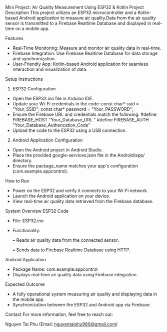 Mini Project: Air Quality Measurement Using ESP32 & Kotlin
Project Description
This project utilizes an ESP32 microcontroller and a Kotlin-based Android application to measure air quality.Data from the air quality sensor is transmitted to a Firebase Realtime Database and displayed in real-time on a mobile app.

Features
- Real-Time Monitoring: Measure and monitor air quality data in real-time.
- Firebase Integration: Use Firebase Realtime Database for data storage and synchronization.
- User-Friendly App: Kotlin-based Android application for seamless interaction and visualization of data.

Setup Instructions
1. ESP32 Configuration
- Open the ESP32.ino file in Arduino IDE.
- Update your Wi-Fi credentials in the code:
    const char* ssid = "Your_SSID";
    const char* password = "Your_PASSWORD";
- Ensure the Firebase URL and credentials match the following:
    #define FIREBASE_HOST "Your_Database_URL "
    #define FIREBASE_AUTH "Your_Database_Authencation_Code"
- Upload the code to the ESP32 using a USB connection.

2. Android Application Configuration
- Open the Android project in Android Studio.
- Place the provided google-services.json file in the Android/app/ directory.
- Ensure the package_name matches your app's configuration (com.example.appcontrol).

How to Run
- Power on the ESP32 and verify it connects to your Wi-Fi network.
- Launch the Android application on your device.
- View real-time air quality data retrieved from the Firebase database.

System Overview
ESP32 Code
- File: ESP32.ino
- Functionality:
  
    • Reads air quality data from the connected sensor.
  
    • Sends data to Firebase Realtime Database using HTTP.

Android Application
- Package Name: com.example.appcontrol
- Displays real-time air quality data using Firebase integration.

Expected Outcome
- A fully operational system measuring air quality and displaying data in the mobile app.
- Synchronization between the ESP32 and Android app via Firebase.

Contact
For more information, feel free to reach out:

Nguyen Tai Phu (Email: nguyentaiphu980@gmail.com)
















